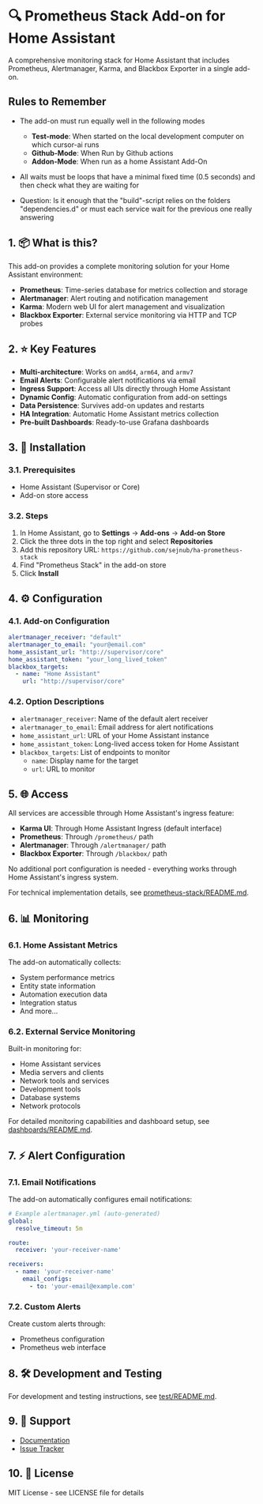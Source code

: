 # 🔍 Prometheus Stack Add-on for Home Assistant

A comprehensive monitoring stack for Home Assistant that includes Prometheus, Alertmanager, Karma, and Blackbox Exporter in a single add-on.



## Rules to Remember

- The add-on must run equally well in the following modes

  - **Test-mode**: When started on the local development computer on which cursor-ai runs
  - **Github-Mode**: When Run by Github actions
  - **Addon-Mode**: When run as a home Assistant Add-On

- All waits must be loops that have a minimal fixed time (0.5 seconds) and then check what they are waiting for

- Question: Is it enough that the "build"-script relies on the folders "dependencies.d" or must each service wait for the previous one really answering



## 1. 📦 What is this?

This add-on provides a complete monitoring solution for your Home Assistant environment:

- **Prometheus**: Time-series database for metrics collection and storage
- **Alertmanager**: Alert routing and notification management
- **Karma**: Modern web UI for alert management and visualization
- **Blackbox Exporter**: External service monitoring via HTTP and TCP probes


## 2. ⭐ Key Features

- **Multi-architecture**: Works on `amd64`, `arm64`, and `armv7`
- **Email Alerts**: Configurable alert notifications via email
- **Ingress Support**: Access all UIs directly through Home Assistant
- **Dynamic Config**: Automatic configuration from add-on settings
- **Data Persistence**: Survives add-on updates and restarts
- **HA Integration**: Automatic Home Assistant metrics collection
- **Pre-built Dashboards**: Ready-to-use Grafana dashboards

## 3. 🚀 Installation

### 3.1. Prerequisites
- Home Assistant (Supervisor or Core)
- Add-on store access

### 3.2. Steps
1. In Home Assistant, go to **Settings** → **Add-ons** → **Add-on Store**
2. Click the three dots in the top right and select **Repositories**
3. Add this repository URL: `https://github.com/sejnub/ha-prometheus-stack`
4. Find "Prometheus Stack" in the add-on store
5. Click **Install**

## 4. ⚙️ Configuration

### 4.1. Add-on Configuration

```yaml
alertmanager_receiver: "default"
alertmanager_to_email: "your@email.com"
home_assistant_url: "http://supervisor/core"
home_assistant_token: "your_long_lived_token"
blackbox_targets:
  - name: "Home Assistant"
    url: "http://supervisor/core"
```

### 4.2. Option Descriptions

- `alertmanager_receiver`: Name of the default alert receiver
- `alertmanager_to_email`: Email address for alert notifications
- `home_assistant_url`: URL of your Home Assistant instance
- `home_assistant_token`: Long-lived access token for Home Assistant
- `blackbox_targets`: List of endpoints to monitor
  - `name`: Display name for the target
  - `url`: URL to monitor

## 5. 🌐 Access

All services are accessible through Home Assistant's ingress feature:

- **Karma UI**: Through Home Assistant Ingress (default interface)
- **Prometheus**: Through `/prometheus/` path
- **Alertmanager**: Through `/alertmanager/` path
- **Blackbox Exporter**: Through `/blackbox/` path

No additional port configuration is needed - everything works through Home Assistant's ingress system.

For technical implementation details, see [prometheus-stack/README.md](prometheus-stack/README.md).

## 6. 📊 Monitoring

### 6.1. Home Assistant Metrics
The add-on automatically collects:
- System performance metrics
- Entity state information
- Automation execution data
- Integration status
- And more...

### 6.2. External Service Monitoring
Built-in monitoring for:
- Home Assistant services
- Media servers and clients
- Network tools and services
- Development tools
- Database systems
- Network protocols

For detailed monitoring capabilities and dashboard setup, see [dashboards/README.md](dashboards/README.md).

## 7. ⚡ Alert Configuration

### 7.1. Email Notifications
The add-on automatically configures email notifications:

```yaml
# Example alertmanager.yml (auto-generated)
global:
  resolve_timeout: 5m

route:
  receiver: 'your-receiver-name'

receivers:
  - name: 'your-receiver-name'
    email_configs:
      - to: 'your-email@example.com'
```

### 7.2. Custom Alerts
Create custom alerts through:
- Prometheus configuration
- Prometheus web interface

## 8. 🛠️ Development and Testing

For development and testing instructions, see [test/README.md](test/README.md).

## 9. 💬 Support

- [Documentation](https://github.com/sejnub/ha-prometheus-stack/wiki)
- [Issue Tracker](https://github.com/sejnub/ha-prometheus-stack/issues)

## 10. 📄 License

MIT License - see LICENSE file for details 